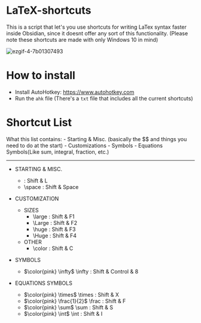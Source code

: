 # LaTeX-shortcuts
This is a script that let's you use shortcuts for writing LaTex syntax faster inside Obsidian, since it doesnt offer any sort of this functionality.
(Please note these shortcuts are made with only Windows 10 in mind)

![ezgif-4-7b01307493](https://user-images.githubusercontent.com/55362397/197396824-a3c4e70b-30f4-4c7c-be11-270c7d056b85.gif)

# How to install
- Install AutoHotkey: https://www.autohotkey.com
- Run the `ahk` file
(There's a `txt` file that includes all the current shortcuts)

# Shortcut List
What this list contains:
	- Starting & Misc. (basically the $$ and things you need to do at the start)
	- Customizations
	- Symbols
	- Equations Symbols(Like sum, integral, fraction, etc.)

---

- STARTING & MISC.
	- $$$$	 : Shift & L
	- \space : Shift & Space 

- CUSTOMIZATION
	- SIZES
		- \large : Shift & F1
		- \Large : Shift & F2
		- \huge  : Shift & F3
		- \Huge  : Shift & F4
	- OTHER	
		- \color : Shift & C

- SYMBOLS
	- $\color{pink} \infty$ \infty : Shift & Control & 8

- EQUATIONS SYMBOLS	
	- $\color{pink} \times$ \times : Shift & X
	- $\color{pink} \frac{1}{2}$ \frac : Shift & F
	- $\color{pink} \sum$ \sum : Shift & S
	- $\color{pink} \int$ \int : Shift & I




